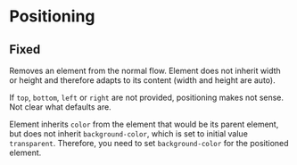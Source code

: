 # Positioning

## Fixed

Removes an element from the normal flow. Element does not inherit width or
height and therefore adapts to its content (width and height are auto).

If `top`, `bottom`, `left` or `right` are not provided, positioning makes not
sense. Not clear what defaults are.

Element inherits `color` from the element that would be its parent element, but
does not inherit `background-color`, which is set to initial value
`transparent`. Therefore, you need to set `background-color` for the positioned
element.
